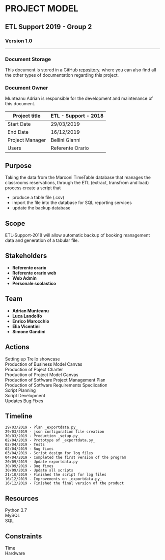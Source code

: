 # PROJECT MODEL
## **ETL Support 2019 - Group 2**
### Version 1.0
***

### **Document Storage**

This document is stored in a GitHub [repository](https://github.com/IlVice26/GPI-Documents-Group2.git), where you can also find all the other types of documentation regarding this project.

### **Document Owner**

Munteanu Adrian is responsible for the development and maintenance of this document.

|Project title  |ETL - Support - 2018   |
|---------------|-----------------------|
|Start Date     |29/03/2019             |
|End Date       |16/12/2019             |
|Project Manager|Bellini Gianni         |
|Users          |Referente Orario       |

## Purpose

Taking the data from the Marconi TimeTable database that manages the classrooms reservations, through the ETL (extract, transfrom and load) process create a script that
- produce a table file (.csv)
- import the file into the database for SQL reporting services
- update the backup database
 
## Scope

ETL-Support-2018 will allow automatic backup of booking management data and generation of a tabular file.

## Stakeholders

- **Referente orario**
- **Referente orario web**
- **Web Admin**
- **Personale scolastico**
 
## Team

- **Adrian Munteanu**
- **Luca Landolfo**
- **Enrico Marocchio**
- **Elia Vicentini**
- **Simone Gandini** 

## Actions

Setting up Trello showcase  
Production of Business Model Canvas  
Production of Poject Charter  
Production of Project Model Canvas  
Production of Sotfware Project Management Plan  
Production of Sotfware Requirements Speciication  
Script Planning  
Script Development  
Updates
Bug Fixes   

## Timeline

`29/03/2019 - Plan _exportdata.py_`  
`29/03/2019 - json configuration file creation`  
`30/03/2019 - Production _setup.py_`  
`02/04/2019 - Prototype of _exportdata.py_`  
`02/04/2019 - Tests`  
`02/04/2019 - Bug fixes`  
`03/04/2019 - Script design for log files`  
`04/04/2019 - Completed the first version of the program`  
`20/09/2019 - Update exportdata.py`  
`30/09/2019 - Bug fixes`  
`30/09/2019 - Update all scripts`  
`21/10/2019 - Finished the script for log files`  
`16/12/2019 - Improvements on _exportdata.py_`  
`16/12/2019 - Finished the final version of the product`  

## Resources

Python 3.7  
MySQL  
SQL  

## Constraints

Time  
Hardware  
